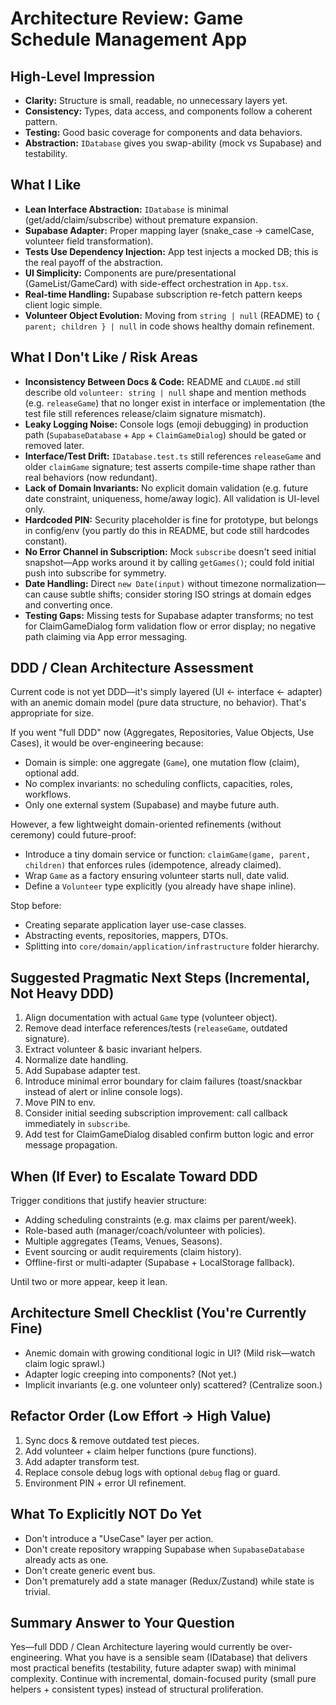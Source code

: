 # Architecture Review: Game Schedule Management App

## High-Level Impression

- **Clarity:** Structure is small, readable, no unnecessary layers yet.
- **Consistency:** Types, data access, and components follow a coherent pattern.
- **Testing:** Good basic coverage for components and data behaviors.
- **Abstraction:** `IDatabase` gives you swap-ability (mock vs Supabase) and testability.

## What I Like

- **Lean Interface Abstraction:** `IDatabase` is minimal (get/add/claim/subscribe) without premature expansion.
- **Supabase Adapter:** Proper mapping layer (snake_case → camelCase, volunteer field transformation).
- **Tests Use Dependency Injection:** App test injects a mocked DB; this is the real payoff of the abstraction.
- **UI Simplicity:** Components are pure/presentational (GameList/GameCard) with side-effect orchestration in `App.tsx`.
- **Real-time Handling:** Supabase subscription re-fetch pattern keeps client logic simple.
- **Volunteer Object Evolution:** Moving from `string | null` (README) to `{ parent; children } | null` in code shows healthy domain refinement.

## What I Don't Like / Risk Areas

- **Inconsistency Between Docs & Code:** README and `CLAUDE.md` still describe old `volunteer: string | null` shape and mention methods (e.g. `releaseGame`) that no longer exist in interface or implementation (the test file still references release/claim signature mismatch).
- **Leaky Logging Noise:** Console logs (emoji debugging) in production path (`SupabaseDatabase` + `App` + `ClaimGameDialog`) should be gated or removed later.
- **Interface/Test Drift:** `IDatabase.test.ts` still references `releaseGame` and older `claimGame` signature; test asserts compile-time shape rather than real behaviors (now redundant).
- **Lack of Domain Invariants:** No explicit domain validation (e.g. future date constraint, uniqueness, home/away logic). All validation is UI-level only.
- **Hardcoded PIN:** Security placeholder is fine for prototype, but belongs in config/env (you partly do this in README, but code still hardcodes constant).
- **No Error Channel in Subscription:** Mock `subscribe` doesn't seed initial snapshot—App works around it by calling `getGames()`; could fold initial push into subscribe for symmetry.
- **Date Handling:** Direct `new Date(input)` without timezone normalization—can cause subtle shifts; consider storing ISO strings at domain edges and converting once.
- **Testing Gaps:** Missing tests for Supabase adapter transforms; no test for ClaimGameDialog form validation flow or error display; no negative path claiming via App error messaging.

## DDD / Clean Architecture Assessment

Current code is not yet DDD—it's simply layered (UI ← interface ← adapter) with an anemic domain model (pure data structure, no behavior). That's appropriate for size.

If you went "full DDD" now (Aggregates, Repositories, Value Objects, Use Cases), it would be over-engineering because:

- Domain is simple: one aggregate (`Game`), one mutation flow (claim), optional add.
- No complex invariants: no scheduling conflicts, capacities, roles, workflows.
- Only one external system (Supabase) and maybe future auth.

However, a few lightweight domain-oriented refinements (without ceremony) could future-proof:

- Introduce a tiny domain service or function: `claimGame(game, parent, children)` that enforces rules (idempotence, already claimed).
- Wrap `Game` as a factory ensuring volunteer starts null, date valid.
- Define a `Volunteer` type explicitly (you already have shape inline).

Stop before:

- Creating separate application layer use-case classes.
- Abstracting events, repositories, mappers, DTOs.
- Splitting into `core/domain/application/infrastructure` folder hierarchy.

## Suggested Pragmatic Next Steps (Incremental, Not Heavy DDD)

1. Align documentation with actual `Game` type (volunteer object).
2. Remove dead interface references/tests (`releaseGame`, outdated signature).
3. Extract volunteer & basic invariant helpers.
4. Normalize date handling.
5. Add Supabase adapter test.
6. Introduce minimal error boundary for claim failures (toast/snackbar instead of alert or inline console logs).
7. Move PIN to env.
8. Consider initial seeding subscription improvement: call callback immediately in `subscribe`.
9. Add test for ClaimGameDialog disabled confirm button logic and error message propagation.

## When (If Ever) to Escalate Toward DDD

Trigger conditions that justify heavier structure:

- Adding scheduling constraints (e.g. max claims per parent/week).
- Role-based auth (manager/coach/volunteer with policies).
- Multiple aggregates (Teams, Venues, Seasons).
- Event sourcing or audit requirements (claim history).
- Offline-first or multi-adapter (Supabase + LocalStorage fallback).

Until two or more appear, keep it lean.

## Architecture Smell Checklist (You're Currently Fine)

- Anemic domain with growing conditional logic in UI? (Mild risk—watch claim logic sprawl.)
- Adapter logic creeping into components? (Not yet.)
- Implicit invariants (e.g. one volunteer only) scattered? (Centralize soon.)

## Refactor Order (Low Effort → High Value)

1. Sync docs & remove outdated test pieces.
2. Add volunteer + claim helper functions (pure functions).
3. Add adapter transform test.
4. Replace console debug logs with optional `debug` flag or guard.
5. Environment PIN + error UI refinement.

## What To Explicitly NOT Do Yet

- Don't introduce a "UseCase" layer per action.
- Don't create repository wrapping Supabase when `SupabaseDatabase` already acts as one.
- Don't create generic event bus.
- Don't prematurely add a state manager (Redux/Zustand) while state is trivial.

## Summary Answer to Your Question

Yes—full DDD / Clean Architecture layering would currently be over-engineering. What you have is a sensible seam (IDatabase) that delivers most practical benefits (testability, future adapter swap) with minimal complexity. Continue with incremental, domain-focused purity (small pure helpers + consistent types) instead of structural proliferation.
